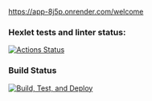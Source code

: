 https://app-8j5p.onrender.com/welcome

### Hexlet tests and linter status:
[![Actions Status](https://github.com/Shturman13/java-project-99/actions/workflows/hexlet-check.yml/badge.svg)](https://github.com/Shturman13/java-project-99/actions)

### Build Status
[![Build, Test, and Deploy](https://github.com/Shturman13/java-project-99/actions/workflows/build.yml/badge.svg)](https://github.com/Shturman13/java-project-99/actions/workflows/build.yml)
